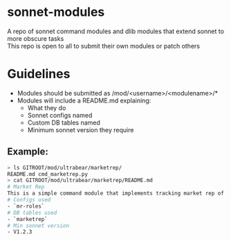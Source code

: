 # sonnet-modules
A repo of sonnet command modules and dlib modules that extend sonnet to more obscure tasks  
This repo is open to all to submit their own modules or patch others
# Guidelines
- Modules should be submitted as /mod/\<username\>/\<modulename\>/\*
- Modules will include a README.md explaining:
  - What they do
  - Sonnet configs named
  - Custom DB tables named
  - Minimum sonnet version they require
## Example:
```bash
> ls GITROOT/mod/ultrabear/marketrep/
README.md cmd_marketrep.py
> cat GITROOT/mod/ultrabear/marketrep/README.md
# Market Rep
This is a simple command module that implements tracking market rep of members
# Configs used
- `mr-roles`
# DB tables used
- `marketrep`
# Min sonnet version
- V1.2.3
```
